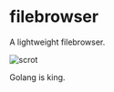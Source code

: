 # filebrowser

A lightweight filebrowser.

![scrot](https://i.ibb.co/f4LkmJg/image.png)

Golang is king.
